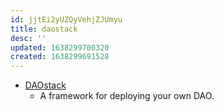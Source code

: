 ```yaml
---
id: jjtEi2yUZQyVehjZJUmyu
title: daostack
desc: ''
updated: 1638299700320
created: 1638299691528
---
```


* [DAOstack](https://daostack.io/)
  * A framework for deploying your own DAO.
